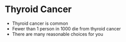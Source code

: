 # Thyroid Cancer

* Thyroid cancer is common
* Fewer than 1 person in 1000 die from thyroid cancer
* There are many reasonable choices for you
